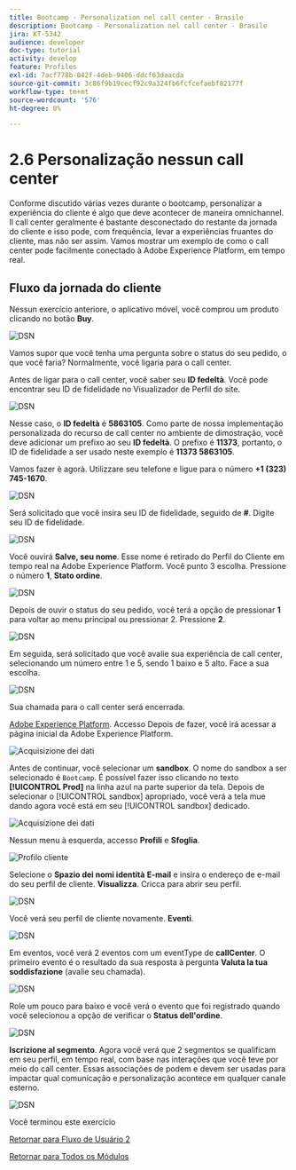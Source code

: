 ```yaml
---
title: Bootcamp - Personalization nel call center - Brasile
description: Bootcamp - Personalization nel call center - Brasile
jira: KT-5342
audience: developer
doc-type: tutorial
activity: develop
feature: Profiles
exl-id: 7acf778b-042f-4deb-9406-ddcf63daacda
source-git-commit: 3c86f9b19cecf92c9a324fb6fcfcefaebf82177f
workflow-type: tm+mt
source-wordcount: '576'
ht-degree: 0%

---
```


# 2.6 Personalização nessun call center

Conforme discutido várias vezes durante o bootcamp, personalizar a experiência do cliente é algo que deve acontecer de maneira omnichannel. Il call center geralmente é bastante desconectado do restante da jornada do cliente e isso pode, com frequência, levar a experiências fruantes do cliente, mas não ser assim. Vamos mostrar um exemplo de como o call center pode facilmente conectado à Adobe Experience Platform, em tempo real.

## Fluxo da jornada do cliente

Nessun exercício anteriore, o aplicativo móvel, você comprou um produto clicando no botão **Buy**.

![DSN](./images/app20.png)

Vamos supor que você tenha uma pergunta sobre o status do seu pedido, o que você faria? Normalmente, você ligaria para o call center.

Antes de ligar para o call center, você saber seu **ID fedeltà**. Você pode encontrar seu ID de fidelidade no Visualizador de Perfil do site.

![DSN](./images/cc1.png)

Nesse caso, o **ID fedeltà** é **5863105**. Como parte de nossa implementação personalizada do recurso de call center no ambiente de dimostração, você deve adicionar um prefixo ao seu **ID fedeltà**. O prefixo é **11373**, portanto, o ID de fidelidade a ser usado neste exemplo é **11373 5863105**.

Vamos fazer è agorà. Utilizzare seu telefone e ligue para o número **+1 (323) 745-1670**.

![DSN](./images/cc2.png)

Será solicitado que você insira seu ID de fidelidade, seguido de **#**. Digite seu ID de fidelidade.

![DSN](./images/cc3.png)

Você ouvirá **Salve, seu nome**. Esse nome é retirado do Perfil do Cliente em tempo real na Adobe Experience Platform. Você punto 3 escolha. Pressione o número **1**, **Stato ordine**.

![DSN](./images/cc4.png)

Depois de ouvir o status do seu pedido, você terá a opção de pressionar **1** para voltar ao menu principal ou pressionar 2. Pressione **2**.

![DSN](./images/cc5.png)

Em seguida, será solicitado que você avalie sua experiência de call center, selecionando um número entre 1 e 5, sendo 1 baixo e 5 alto. Face a sua escolha.

![DSN](./images/cc6.png)

Sua chamada para o call center será encerrada.

[Adobe Experience Platform](https://experience.adobe.com/platform). Accesso Depois de fazer, você irá acessar a página inicial da Adobe Experience Platform.

![Acquisizione dei dati](./images/home.png)

Antes de continuar, você selecionar um **sandbox**. O nome do sandbox a ser selecionado é ``Bootcamp``. É possível fazer isso clicando no texto **[!UICONTROL Prod]** na linha azul na parte superior da tela. Depois de selecionar o [!UICONTROL sandbox] apropriado, você verá a tela mue dando agora você está em seu [!UICONTROL sandbox] dedicado.

![Acquisizione dei dati](./images/sb1.png)

Nessun menu à esquerda, accesso **Profili** e **Sfoglia**.

![Profilo cliente](./images/homemenu.png)

Selecione o **Spazio dei nomi identità** **E-mail** e insira o endereço de e-mail do seu perfil de cliente. **Visualizza**. Cricca para abrir seu perfil.

![DSN](./images/cc7.png)

Você verá seu perfil de cliente novamente. **Eventi**.

![DSN](./images/cc8.png)

Em eventos, você verá 2 eventos com um eventType de **callCenter**. O primeiro evento é o resultado da sua resposta à pergunta **Valuta la tua soddisfazione** (avalie seu chamada).

![DSN](./images/cc9.png)

Role um pouco para baixo e você verá o evento que foi registrado quando você selecionou a opção de verificar o **Status dell&#39;ordine**.

![DSN](./images/cc10.png)

**Iscrizione al segmento**. Agora você verá que 2 segmentos se qualificam em seu perfil, em tempo real, com base nas interações que você teve por meio do call center. Essas associações de podem e devem ser usadas para impactar qual comunicação e personalização acontece em qualquer canale esterno.

![DSN](./images/cc11.png)

Você terminou este exercício

[Retornar para Fluxo de Usuário 2](./uc2.md)

[Retornar para Todos os Módulos](../../overview.md)
